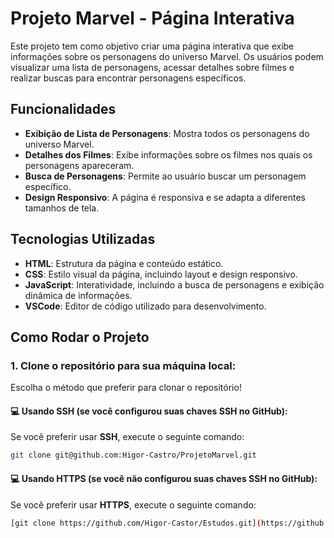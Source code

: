 # Projeto Marvel - Página Interativa

Este projeto tem como objetivo criar uma página interativa que exibe informações sobre os personagens do universo Marvel. Os usuários podem visualizar uma lista de personagens, acessar detalhes sobre filmes e realizar buscas para encontrar personagens específicos.

## Funcionalidades

- **Exibição de Lista de Personagens**: Mostra todos os personagens do universo Marvel.
- **Detalhes dos Filmes**: Exibe informações sobre os filmes nos quais os personagens apareceram.
- **Busca de Personagens**: Permite ao usuário buscar um personagem específico.
- **Design Responsivo**: A página é responsiva e se adapta a diferentes tamanhos de tela.

## Tecnologias Utilizadas

- **HTML**: Estrutura da página e conteúdo estático.
- **CSS**: Estilo visual da página, incluindo layout e design responsivo.
- **JavaScript**: Interatividade, incluindo a busca de personagens e exibição dinâmica de informações.
- **VSCode**: Editor de código utilizado para desenvolvimento.

## Como Rodar o Projeto

### 1. Clone o repositório para sua máquina local:

Escolha o método que preferir para clonar o repositório!

#### 💻 Usando **SSH** (se você configurou suas chaves SSH no GitHub):
Se você preferir usar **SSH**, execute o seguinte comando:

```bash
git clone git@github.com:Higor-Castro/ProjetoMarvel.git
```

#### 💻 Usando **HTTPS** (se você não configurou suas chaves SSH no GitHub):
Se você preferir usar **HTTPS**, execute o seguinte comando:

```bash
[git clone https://github.com/Higor-Castor/Estudos.git](https://github.com/Higor-Castro/ProjetoMarvel.git)
